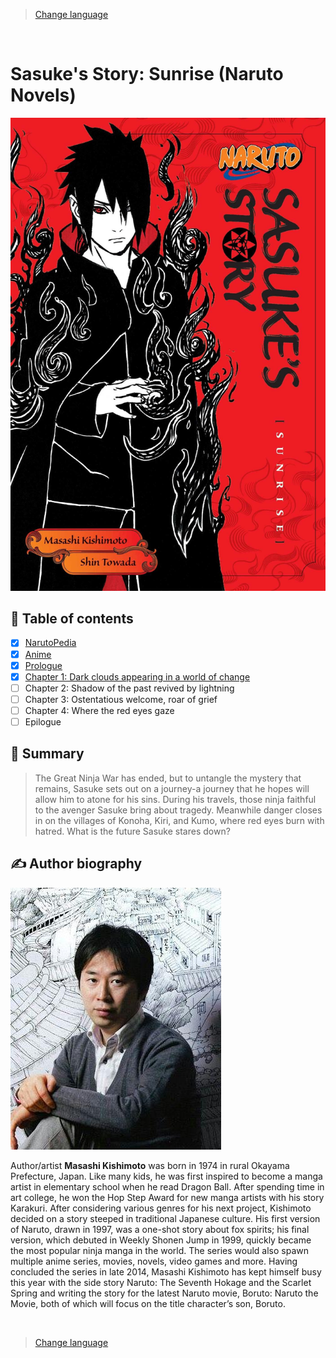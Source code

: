 > [Change language](../../README.md#language-versions)

<br>

# Sasuke's Story: Sunrise (Naruto Novels)

![Cover of Naruto: Sasuke's Story: Sunrise (Naruto Novels)](../../README/images/sasuke-story-front-cover.jpeg)

## 🔖 Table of contents

- [x] [NarutoPedia](./en_naruto-pedia.md)
- [x] [Anime](./en_anime.md)
- [x] [Prologue](./en_prologue.md)
- [x] [Chapter 1: Dark clouds appearing in a world of change](./en_chapter_1.md)
- [ ] Chapter 2: Shadow of the past revived by lightning
- [ ] Chapter 3: Ostentatious welcome, roar of grief
- [ ] Chapter 4: Where the red eyes gaze
- [ ] Epilogue

## 📖 Summary

> The Great Ninja War has ended, but to untangle the mystery that remains, Sasuke sets out on a journey-a journey that he hopes will allow him to atone for his sins. During his travels, those ninja faithful to the avenger Sasuke bring about tragedy. Meanwhile danger closes in on the villages of Konoha, Kiri, and Kumo, where red eyes burn with hatred. What is the future Sasuke stares down?

## ✍️ Author biography

![Masashi Kishimoto, author of Naruto: Sasuke's Story: Sunrise (Naruto Novels)](../../README/images/author-masashi-kishimoto.jpeg)  

Author/artist **Masashi Kishimoto** was born in 1974 in rural Okayama Prefecture, Japan. Like many kids, he was first inspired to become a manga artist in elementary school when he read Dragon Ball. After spending time in art college, he won the Hop Step Award for new manga artists with his story Karakuri. After considering various genres for his next project, Kishimoto decided on a story steeped in traditional Japanese culture. His first version of Naruto, drawn in 1997, was a one-shot story about fox spirits; his final version, which debuted in Weekly Shonen Jump in 1999, quickly became the most popular ninja manga in the world. The series would also spawn multiple anime series, movies, novels, video games and more. Having concluded the series in late 2014, Masashi Kishimoto has kept himself busy this year with the side story Naruto: The Seventh Hokage and the Scarlet Spring and writing the story for the latest Naruto movie, Boruto: Naruto the Movie, both of which will focus on the title character’s son, Boruto.

<br>

> [Change language](../../README.md#language-versions)
